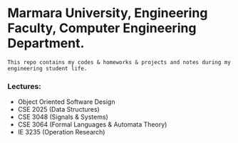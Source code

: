 # Marmara University, Engineering Faculty, Computer Engineering Department. 

```
This repo contains my codes & homeworks & projects and notes during my engineering student life.
```
<h3>Lectures:</h3> 
<ul>
    <li>
    Object Oriented Software Design
    </li>
    <li>
    CSE 2025 (Data Structures)
    </li>
    <li>
    CSE 3048 (Signals & Systems)
    </li>
    <li>
    CSE 3064 (Formal Languages & Automata Theory)
    </li>
    <li>
    IE 3235 (Operation Research)
    </li>
</ul>